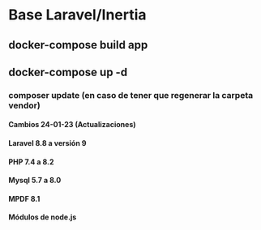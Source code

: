 # Base Laravel/Inertia

## docker-compose build app

## docker-compose up -d

### composer update (en caso de tener que regenerar la carpeta vendor)

#### Cambios 24-01-23 (Actualizaciones)
#### Laravel 8.8 a versión 9
#### PHP 7.4 a 8.2
#### Mysql 5.7 a 8.0
#### MPDF 8.1
#### Módulos de node.js
